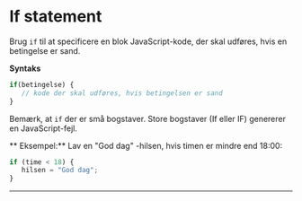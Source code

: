 # If statement
Brug `if` til at specificere en blok JavaScript-kode, der skal udføres, hvis en betingelse er sand.

**Syntaks**
```js
if(betingelse) {
   // kode der skal udføres, hvis betingelsen er sand
}
```
Bemærk, at `if` der er små bogstaver. Store bogstaver (If eller IF) genererer en JavaScript-fejl.

** Eksempel:**
Lav en "God dag" -hilsen, hvis timen er mindre end 18:00:
```js
if (time < 18) {
   hilsen = "God dag";
}
```
___